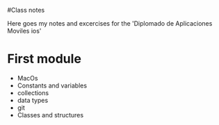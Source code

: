 #Class notes

Here goes my notes and excercises for the 'Diplomado de Aplicaciones Moviles ios'

# First module
- MacOs
- Constants and variables
- collections
- data types
- git
- Classes and structures
